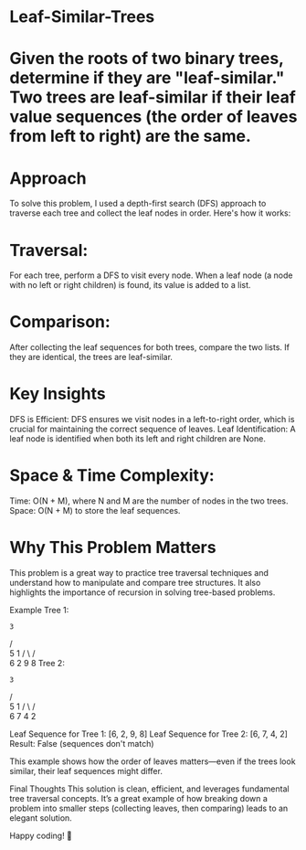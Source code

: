 # Leaf-Similar-Trees

# Given the roots of two binary trees, determine if they are "leaf-similar." Two trees are leaf-similar if their leaf value sequences (the order of leaves from left to right) are the same.

 # Approach 
To solve this problem, I used a depth-first search (DFS) approach to traverse each tree and collect the leaf nodes in order. Here's how it works:

#        Traversal:
For each tree, perform a DFS to visit every node.
When a leaf node (a node with no left or right children) is found, its value is added to a list.

#      Comparison:
After collecting the leaf sequences for both trees, compare the two lists.
If they are identical, the trees are leaf-similar.

#     Key Insights
DFS is Efficient: DFS ensures we visit nodes in a left-to-right order, which is crucial for maintaining the correct sequence of leaves.
Leaf Identification: A leaf node is identified when both its left and right children are None.


#     Space & Time Complexity:
Time: O(N + M), where N and M are the number of nodes in the two trees.
Space: O(N + M) to store the leaf sequences.

#      Why This Problem Matters
This problem is a great way to practice tree traversal techniques and understand how to manipulate and compare tree structures. It also highlights the importance of recursion in solving tree-based problems.

Example
Tree 1:

    3
   / \
  5   1
 / \ / \
6  2 9 8
Tree 2:

    3
   / \
  5   1
 / \ / \
6  7 4 2

Leaf Sequence for Tree 1: [6, 2, 9, 8]
Leaf Sequence for Tree 2: [6, 7, 4, 2]
Result: False (sequences don't match)

This example shows how the order of leaves matters—even if the trees look similar, their leaf sequences might differ.

Final Thoughts
This solution is clean, efficient, and leverages fundamental tree traversal concepts. It’s a great example of how breaking down a problem into smaller steps (collecting leaves, then comparing) leads to an elegant solution.

Happy coding! 🌿
